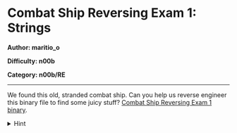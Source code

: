 # Combat Ship Reversing Exam 1: Strings
**Author: maritio_o**

**Difficulty: n00b**

**Category: n00b/RE**

---

We found this old, stranded combat ship. Can you help us reverse engineer this
binary file to find some juicy stuff?
[Combat Ship Reversing Exam 1 binary](uploads/re_noob1).

<details><summary>Hint</summary><p> 

Read the [Combat Ship Reversing tutorial](/page/re-tutorial) if you don't know what to do!
</p></details>
